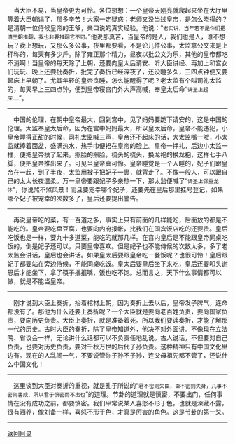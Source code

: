 &emsp;当大臣不易，当皇帝更为可怜。各位想想：一个皇帝天刚亮就爬起来坐在大厅里等着大臣朝谒了，那多辛苦！大家一定疑惑：老师又没当过皇帝，是怎么晓得的？是清朝一位侍候皇帝的王爷，亲口说的真实经验。他说：“``老实讲，当年若不是你们把清王朝推翻，我也非要推翻它不可。``”他说那真苦，当皇帝的是人，我们也是人，谁不想玩？晚上想玩，又那么多公事，夜里都要看，不是论几件公事，太监拿公文来是上秤称的，每天有多少斤。除了雍正那个精力，昼夜以批公文为乐，其他的皇帝都吃不消啊！当皇帝的每天除了上朝，还要向皇太后请安、听大臣讲经、再加上和宫女们玩玩、晚上还要批奏折，批完了奏折已经深夜了，还没睡多久，三四点钟便又要起床上早朝了。尤其年轻的皇帝贪睡，怎么能醒得了呢？老太监有个叫司礼太监的，每天早上三四点钟，便到皇帝寝宫门外大声高喊，奉皇太后命“``请圣上起床……``”。
___
&emsp;中国的伦理，在朝中皇帝最大，回到宫中，见了妈妈要跪下请安的，这是中国的伦理。太监奉皇太后命，因为在宫中妈妈最大，所以皇太后命，皇帝不能违犯，小皇帝睡得正甜的时候，司礼太监喊三声，皇帝还不起床的话，大太监嘴一呶，小太监就捧着面盆，盛满热水，热手巾便捂在皇帝的脸上。皇帝一挣扎，后边小太监一推，便把皇帝扶了起来。擦脸的擦脸，梳头的梳头，换龙袍的换龙袍，这样七手八脚，便把皇帝推出来了。可见当皇帝真可怜。皇帝睡觉是一个人睡的，妃子们跟皇帝在一起，到了半夜，太监用被子把妃子一裹，就背走了。不像一般人，可以跟自己的太太长夜温柔。万一皇帝要跟妃子多亲热一下，那太监便喊了“``请圣上保重龙体``”，你说煞不煞风景！而且要宠幸哪个妃子，还要先在皇后那里挂号登记，如果哪个妃子被宠幸的次数多了，皇后还要提出警告。
___
&emsp;再说皇帝吃的菜，有一百道之多，事实上只有前面的几样能吃，后面放的都是不能吃的。皇帝要吃盘豆腐，也要向内府报帐，比我们在国宾饭店吃的还要贵。皇后吃饭也是一样，要九十多道菜，能吃的就那几样。在宫内皇后是不能跟皇帝同桌吃饭的，倒是妃子还可以，只要皇帝喜欢。但是妃子也不能侍候的次数太多，多了老太监会讲话，皇后也会讲话。如果皇太后要跟皇帝吃一餐饭呢？也很可怜！皇后跟妃子都要站在旁边侍候，不能同桌吃饭。皇太后要皇后坐下来吃，皇后还要叩头谢恩后才能坐下，拿了筷子抿抿嘴，饭也吃不饱。总而言之，天下什么事情都可以做，就是不能当皇帝。
___
&emsp;刚才说到大臣上奏折，抬着棺材上朝，因为奏折上去以后，皇帝发子脾气，连命都没有了。那他为什么还要上奏折呢？一个大臣就是要向老百姓负责，要向国家负责，要向历史负责。大臣上奏折，就是准备着死。所以我们要读奏折，才能了解那一代的历史。古时大臣的奏折，除了皇帝知道外，他决不对外面讲。不像现在立法院、省议会一样，无论讲什么话都可以不负责任地乱说。古人说话，不但要对自己负责，也要对历史负责，要对千秋万世的后代子孙负责。这种精神只有中国文化里边有。现在的人乱闹一气，不要说管你子孙不子孙，连父母祖先都不管了，还说什么中国文化！
___
&emsp;这里谈到大臣对奏折的重视，就是孔子所说的“``君不密则失臣，臣不密则失身，几事不密则害成，所以君子慎密而不出也``”的道理。节卦的道理就是慎密，不要出门，任何事情在没有成功之前，都要慎密。我们平常说某人喜怒不形于色，也就是深藏不露，很有涵养，像刘备一样，喜怒不形于色，才真是厉害的角色。这是节卦的第一爻。
___
[返回目录](../../../master/README.md#目录)